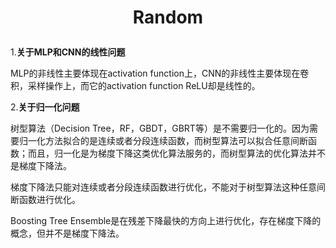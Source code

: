 # <p align="center">Random

1.**关于MLP和CNN的线性问题**

MLP的非线性主要体现在activation function上，CNN的非线性主要体现在卷积，采样操作上，而它的activation function ReLU却是线性的。

2.**关于归一化问题**

树型算法（Decision Tree，RF，GBDT，GBRT等）是不需要归一化的。因为需要归一化方法拟合的是连续或者分段连续函数，而树型算法可以拟合任意间断函数；而且，归一化是为梯度下降这类优化算法服务的，而树型算法的优化算法并不是梯度下降法。

梯度下降法只能对连续或者分段连续函数进行优化，不能对于树型算法这种任意间断函数进行优化。

Boosting Tree Ensemble是在残差下降最快的方向上进行优化，存在梯度下降的概念，但并不是梯度下降法。